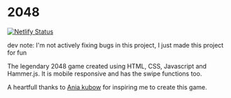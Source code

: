 # 2048

[![Netlify Status](https://api.netlify.com/api/v1/badges/b2fb4e40-4802-43c9-b17e-ca601a8f9967/deploy-status)](https://app.netlify.com/sites/2048-anush/deploys)

dev note: I'm not actively fixing bugs in this project, I just made this project for fun

The legendary 2048 game created using HTML, CSS, Javascript and Hammer.js. It is mobile responsive and has the swipe functions too.

A heartfull thanks to [Ania kubow](https://github.com/kubowania ) for inspiring me to create this game.
